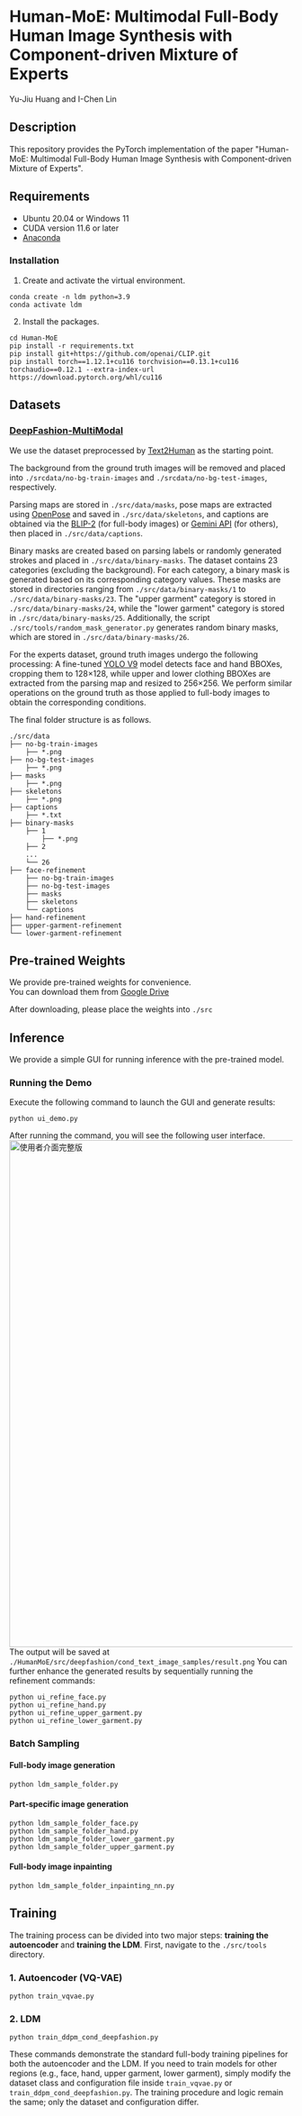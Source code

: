# Human-MoE: Multimodal Full-Body Human Image Synthesis with Component-driven Mixture of Experts
Yu-Jiu Huang and I-Chen Lin
## Description
This repository provides the PyTorch implementation of the paper "Human-MoE: Multimodal Full-Body Human Image Synthesis with Component-driven Mixture of Experts".
## Requirements
- Ubuntu 20.04 or Windows 11
- CUDA version 11.6 or later
- [Anaconda](https://www.anaconda.com/download)
### Installation
1. Create and activate the virtual environment.
```
conda create -n ldm python=3.9
conda activate ldm
```
2. Install the packages.
```
cd Human-MoE
pip install -r requirements.txt
pip install git+https://github.com/openai/CLIP.git
pip install torch==1.12.1+cu116 torchvision==0.13.1+cu116 torchaudio==0.12.1 --extra-index-url https://download.pytorch.org/whl/cu116
```
## Datasets
### [DeepFashion-MultiModal](https://github.com/yumingj/DeepFashion-MultiModal)
We use the dataset preprocessed by [Text2Human](https://github.com/yumingj/Text2Human) as the starting point.

The background from the ground truth images will be removed and placed into ```./srcdata/no-bg-train-images``` and ```./srcdata/no-bg-test-images```, respectively.

Parsing maps are stored in ```./src/data/masks```, pose maps are extracted using [OpenPose](https://github.com/CMU-Perceptual-Computing-Lab/openpose) and saved in ```./src/data/skeletons```, and captions are obtained via the [BLIP-2](https://github.com/salesforce/LAVIS) (for full-body images) or [Gemini API](https://ai.google.dev/) (for others), then placed in ```./src/data/captions```.

Binary masks are created based on parsing labels or randomly generated strokes and placed in ```./src/data/binary-masks```. The dataset contains 23 categories (excluding the background). For each category, a binary mask is generated based on its corresponding category values. These masks are stored in directories ranging from ```./src/data/binary-masks/1``` to ```./src/data/binary-masks/23```. The "upper garment" category is stored in ```./src/data/binary-masks/24```, while the "lower garment" category is stored in ```./src/data/binary-masks/25```. Additionally, the script ```./src/tools/random_mask_generator.py``` generates random binary masks, which are stored in ```./src/data/binary-masks/26```.

For the experts dataset, ground truth images undergo the following processing: A fine-tuned [YOLO V9](https://github.com/WongKinYiu/yolov9) model detects face and hand BBOXes, cropping them to 128×128, while upper and lower clothing BBOXes are extracted from the parsing map and resized to 256×256. We perform similar operations on the ground truth as those applied to full-body images to obtain the corresponding conditions.

The final folder structure is as follows.
```
./src/data
├── no-bg-train-images
    ├── *.png
├── no-bg-test-images
    ├── *.png
├── masks
    ├── *.png
├── skeletons
    ├── *.png
├── captions
    ├── *.txt
├── binary-masks
    ├── 1
        ├── *.png
    ├── 2
    ...
    └── 26
├── face-refinement
    ├── no-bg-train-images
    ├── no-bg-test-images
    ├── masks
    ├── skeletons
    └── captions
├── hand-refinement
├── upper-garment-refinement
└── lower-garment-refinement
```
## Pre-trained Weights
We provide pre-trained weights for convenience.  
You can download them from [Google Drive](https://drive.google.com/drive/folders/1VlOBth8SlnolHoqwcWIwK0cxwiNlSKkY?usp=sharing)

After downloading, please place the weights into ```./src```

## Inference
We provide a simple GUI for running inference with the pre-trained model.  

### Running the Demo
Execute the following command to launch the GUI and generate results:
```
python ui_demo.py
```
After running the command, you will see the following user interface.
<img width="1600" height="900" alt="使用者介面完整版" src="https://github.com/user-attachments/assets/b4a5e2ea-6ea4-4093-b1b7-a8d7bbb688f9" />
The output will be saved at ```./HumanMoE/src/deepfashion/cond_text_image_samples/result.png```
You can further enhance the generated results by sequentially running the refinement commands:
```
python ui_refine_face.py
python ui_refine_hand.py
python ui_refine_upper_garment.py
python ui_refine_lower_garment.py
```
### Batch Sampling
#### Full-body image generation
```
python ldm_sample_folder.py
```
#### Part-specific image generation
```
python ldm_sample_folder_face.py
python ldm_sample_folder_hand.py
python ldm_sample_folder_lower_garment.py
python ldm_sample_folder_upper_garment.py
```
#### Full-body image inpainting
```
python ldm_sample_folder_inpainting_nn.py
```

## Training
The training process can be divided into two major steps: **training the autoencoder** and **training the LDM**.
First, navigate to the ```./src/tools``` directory.
### 1. Autoencoder (VQ-VAE)
```
python train_vqvae.py
```
### 2. LDM
```
python train_ddpm_cond_deepfashion.py
```
These commands demonstrate the standard full-body training pipelines for both the autoencoder and the LDM. If you need to train models for other regions (e.g., face, hand, upper garment, lower garment), simply modify the dataset class and configuration file inside ```train_vqvae.py``` or ```train_ddpm_cond_deepfashion.py```. The training procedure and logic remain the same; only the dataset and configuration differ.







